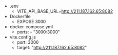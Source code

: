 - .env
	- VITE_API_BASE_URL=http://211.187.162.65:8082
- Dockerfile
	- EXPOSE 3000
- docker-compose.yml
	- ports:  - "3000:3000" 
- vite.config.js
	- port: 3000
	- target: "http://211.187.162.65:8082"